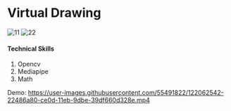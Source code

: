 # Virtual Drawing

![11](https://user-images.githubusercontent.com/55491822/135742285-5391aa58-1f2a-4de6-b03b-88bbe9ee7ff7.jpg)
![22](https://user-images.githubusercontent.com/55491822/135742295-d62447e2-850c-4fed-b56a-83d3ae1cb58b.jpg)


#### Technical Skills

1) Opencv
2) Mediapipe
3) Math

Demo: 
https://user-images.githubusercontent.com/55491822/122062542-22486a80-ce0d-11eb-9dbe-39df660d328e.mp4



